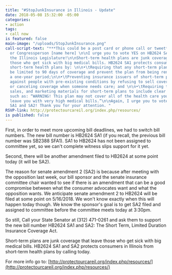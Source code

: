 ```yaml
---
title: "#StopJunkInsurance in Illinois - Update"
date: 2018-05-08 15:32:00 -05:00
categories:
- action
tags:
- call now
is featured: false
main-image: "/uploads/StopJunkInsurance.png"
call-script-text: "***This could be a post card or phone call or tweet*: **\n\nSenator
  or Congressperson [name here] \n\nI urge you to vote YES on HB2624 SA1 and SA2 in
  the Illinois Legislature!\n\nShort-term health plans are junk coverage that leaves
  those who get sick with big medical bills. HB2624 SA1 protects consumers in IL from
  short-term health plans by: \n\n•\tRequiring that any short-term plan sold in Illinois
  be limited to 90 days of coverage and prevent the plan from being renewed within
  a one-year period;\n\n•\tPreventing insurance issuers of short-term plans from discriminating
  against people with pre-existing conditions by refusing to sell coverage to them
  or canceling coverage when someone needs care; and \n\n•\tRequiring the application,
  sales, and marketing materials for short-term plans to include clear disclosures,
  such as: “WARNING! This plan may not cover all of the health care you need and may
  leave you with very high medical bills.”\n\nAgain, I urge you to vote YES to HB2624
  SA1 and SA2! Thank you for your attention. "
RSVP-link: http://protectourcareil.org/index.php/resources/
is published: false
---
```


First, in order to meet more upcoming bill deadlines, we had to switch bill numbers. The new bill number is HB2624 SA1 (if you recall, the previous bill number was SB2388 SFA1). SA1 to HB2624 has not been assigned to committee yet, so we can't complete witness slips support for it yet.
 
Second, there will be another amendment filed to HB2624 at some point today (it will be SA2).
 
The reason for senate amendment 2 (SA2) is because after meeting with the opposition last week, our bill sponsor and the senate insurance committee chair wanted to see if there is an amendment that can be a good compromise between what the consumer advocates want and what the opposition wants. We anticipate senate amendment 2 to HB2624 will be filed at some point on 5/16/2018. We won't know exactly when this will happen today though. We know the sponsor's goal is to get SA2 filed and assigned to committee before the committee meets today at 3:30pm.

So still, Call your State Senator at (312) 471-0261 and ask them to support the new bill number HB2624 SA1 and SA2: The Short Term, Limited Duration Insurance Coverage Act. 

Short-term plans are junk coverage that leave those who get sick with big medical bills. HB2624 SA1 and SA2 protects consumers in Illinois from short-term health plans by calling today. 

For more info go to: [http://protectourcareil.org/index.php/resources/](http://protectourcareil.org/index.php/resources/)

